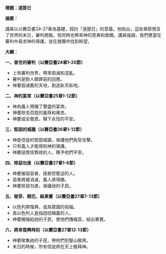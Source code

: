 **標題：道那日**

**摘要：**

講員以以賽亞書24-27章為基礎，探討「道那日」的意義。他指出，這些章節預言了世界的末日，審判將臨，但同時也帶來神的恩典和救贖。講員強調，我們應當在審判中尋求神的保護，並在救贖中找到盼望。

**大綱：**

**一、普世的審判（以賽亞書24章1-20節）**
* 上帝審判世界，帶來毀滅和混亂。
* 審判是對人類罪惡的回應。
* 神要毀滅舊的天地，創造新天新地。

**二、神的宴席（以賽亞書25章1-12節）**
* 神為義人預備了豐盛的宴席。
* 神要除去百姓的羞辱和痛苦。
* 神要成全救恩，賜下永恆的平安。

**三、堅固的城牆（以賽亞書26章1-12節）**
* 神是信徒的堅固城牆，保護他們免受攻擊。
* 只有義人才能得到神的保護。
* 神要拯救信靠祂的人，賜予他們平安。

**四、除惡勿進（以賽亞書27章1-6節）**
* 神要摧毀惡者，拯救受壓迫的人。
* 惡者將被消滅，義人將得勝。
* 神要除惡勿進，保護祂的子民。

**五、發芽、開花、結果實（以賽亞書27章7-13節）**
* 以色列將復興，成為眾國的祝福。
* 真以色列人是指因信稱義的人。
* 神要賜福給祂的子民，使他們傳福音，結出果實。

**六、將來復興時刻（以賽亞書27章12-13節）**
* 神要聚集祂的子民，帶他們到聖山敬拜。
* 末日的時候，所有信徒將在天上敬拜神。